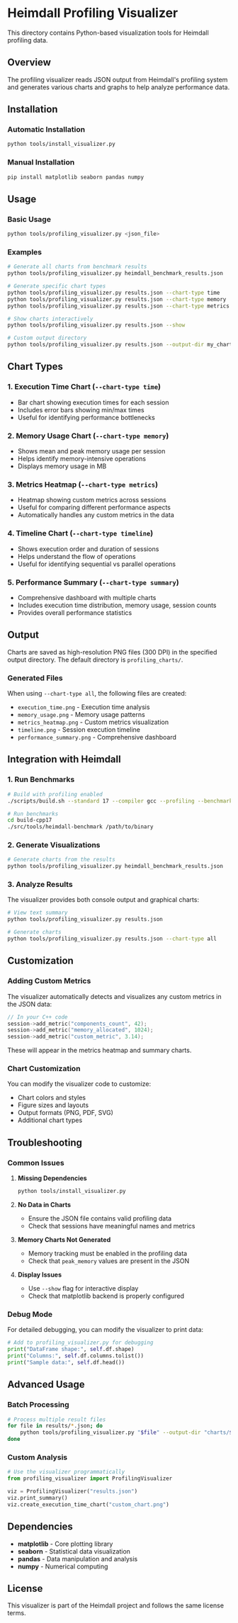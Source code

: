 # Heimdall Profiling Visualizer

This directory contains Python-based visualization tools for Heimdall profiling data.

## Overview

The profiling visualizer reads JSON output from Heimdall's profiling system and generates various charts and graphs to help analyze performance data.

## Installation

### Automatic Installation

```bash
python tools/install_visualizer.py
```

### Manual Installation

```bash
pip install matplotlib seaborn pandas numpy
```

## Usage

### Basic Usage

```bash
python tools/profiling_visualizer.py <json_file>
```

### Examples

```bash
# Generate all charts from benchmark results
python tools/profiling_visualizer.py heimdall_benchmark_results.json

# Generate specific chart types
python tools/profiling_visualizer.py results.json --chart-type time
python tools/profiling_visualizer.py results.json --chart-type memory
python tools/profiling_visualizer.py results.json --chart-type metrics

# Show charts interactively
python tools/profiling_visualizer.py results.json --show

# Custom output directory
python tools/profiling_visualizer.py results.json --output-dir my_charts
```

## Chart Types

### 1. Execution Time Chart (`--chart-type time`)
- Bar chart showing execution times for each session
- Includes error bars showing min/max times
- Useful for identifying performance bottlenecks

### 2. Memory Usage Chart (`--chart-type memory`)
- Shows mean and peak memory usage per session
- Helps identify memory-intensive operations
- Displays memory usage in MB

### 3. Metrics Heatmap (`--chart-type metrics`)
- Heatmap showing custom metrics across sessions
- Useful for comparing different performance aspects
- Automatically handles any custom metrics in the data

### 4. Timeline Chart (`--chart-type timeline`)
- Shows execution order and duration of sessions
- Helps understand the flow of operations
- Useful for identifying sequential vs parallel operations

### 5. Performance Summary (`--chart-type summary`)
- Comprehensive dashboard with multiple charts
- Includes execution time distribution, memory usage, session counts
- Provides overall performance statistics

## Output

Charts are saved as high-resolution PNG files (300 DPI) in the specified output directory. The default directory is `profiling_charts/`.

### Generated Files

When using `--chart-type all`, the following files are created:

- `execution_time.png` - Execution time analysis
- `memory_usage.png` - Memory usage patterns
- `metrics_heatmap.png` - Custom metrics visualization
- `timeline.png` - Session execution timeline
- `performance_summary.png` - Comprehensive dashboard

## Integration with Heimdall

### 1. Run Benchmarks

```bash
# Build with profiling enabled
./scripts/build.sh --standard 17 --compiler gcc --profiling --benchmarks

# Run benchmarks
cd build-cpp17
./src/tools/heimdall-benchmark /path/to/binary
```

### 2. Generate Visualizations

```bash
# Generate charts from the results
python tools/profiling_visualizer.py heimdall_benchmark_results.json
```

### 3. Analyze Results

The visualizer provides both console output and graphical charts:

```bash
# View text summary
python tools/profiling_visualizer.py results.json

# Generate charts
python tools/profiling_visualizer.py results.json --chart-type all
```

## Customization

### Adding Custom Metrics

The visualizer automatically detects and visualizes any custom metrics in the JSON data:

```cpp
// In your C++ code
session->add_metric("components_count", 42);
session->add_metric("memory_allocated", 1024);
session->add_metric("custom_metric", 3.14);
```

These will appear in the metrics heatmap and summary charts.

### Chart Customization

You can modify the visualizer code to customize:

- Chart colors and styles
- Figure sizes and layouts
- Output formats (PNG, PDF, SVG)
- Additional chart types

## Troubleshooting

### Common Issues

1. **Missing Dependencies**
   ```bash
   python tools/install_visualizer.py
   ```

2. **No Data in Charts**
   - Ensure the JSON file contains valid profiling data
   - Check that sessions have meaningful names and metrics

3. **Memory Charts Not Generated**
   - Memory tracking must be enabled in the profiling data
   - Check that `peak_memory` values are present in the JSON

4. **Display Issues**
   - Use `--show` flag for interactive display
   - Check that matplotlib backend is properly configured

### Debug Mode

For detailed debugging, you can modify the visualizer to print data:

```python
# Add to profiling_visualizer.py for debugging
print("DataFrame shape:", self.df.shape)
print("Columns:", self.df.columns.tolist())
print("Sample data:", self.df.head())
```

## Advanced Usage

### Batch Processing

```bash
# Process multiple result files
for file in results/*.json; do
    python tools/profiling_visualizer.py "$file" --output-dir "charts/$(basename "$file" .json)"
done
```

### Custom Analysis

```python
# Use the visualizer programmatically
from profiling_visualizer import ProfilingVisualizer

viz = ProfilingVisualizer("results.json")
viz.print_summary()
viz.create_execution_time_chart("custom_chart.png")
```

## Dependencies

- **matplotlib** - Core plotting library
- **seaborn** - Statistical data visualization
- **pandas** - Data manipulation and analysis
- **numpy** - Numerical computing

## License

This visualizer is part of the Heimdall project and follows the same license terms. 